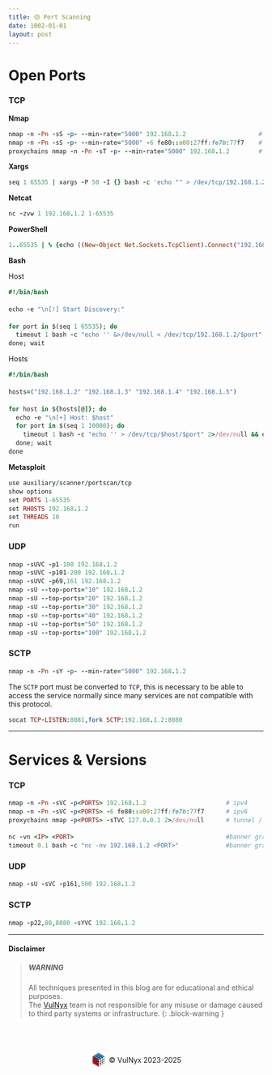 ```yaml
---
title: 🟡 Port Scanning
date: 1002-01-01
layout: post
---
```


# Open Ports

### TCP

**Nmap**

```ruby
nmap -n -Pn -sS -p- --min-rate="5000" 192.168.1.2                    # ipv4
nmap -n -Pn -sS -p- --min-rate="5000" -6 fe80::a00:27ff:fe7b:77f7    # ipv6
proxychains nmap -n -Pn -sT -p- --min-rate="5000" 192.168.1.2        # tunnel / proxy (proxychains)
```

**Xargs**

```ruby
seq 1 65535 | xargs -P 50 -I {} bash -c 'echo "" > /dev/tcp/192.168.1.2/{} &>/dev/null && echo -e "[+] Port: {} OPEN"' 2>/dev/null
```

**Netcat**

```ruby
nc -zvw 1 192.168.1.2 1-65535
```

**PowerShell**

```ruby
1..65535 | % {echo ((New-Object Net.Sockets.TcpClient).Connect("192.168.1.2", $_)) "TCP port $_ is open"} 2>$null
```

**Bash**

Host

```ruby
#!/bin/bash

echo -e "\n[!] Start Discovery:"

for port in $(seq 1 65535); do
  timeout 1 bash -c "echo '' &>/dev/null < /dev/tcp/192.168.1.2/$port" 2>/dev/null && echo -e "\t[+] $port" &
done; wait
```

Hosts

```ruby
#!/bin/bash

hosts=("192.168.1.2" "192.168.1.3" "192.168.1.4" "192.168.1.5")

for host in ${hosts[@]}; do
  echo -e "\n[+] Host: $host"
  for port in $(seq 1 10000); do
    timeout 1 bash -c "echo '' > /dev/tcp/$host/$port" 2>/dev/null && echo "[*] Ports: $port - Active" &
  done; wait
done
```

**Metasploit**

```ruby
use auxiliary/scanner/portscan/tcp
show options
set PORTS 1-65535
set RHOSTS 192.168.1.2
set THREADS 10
run
```

### UDP

```ruby
nmap -sUVC -p1-100 192.168.1.2
nmap -sUVC -p101-200 192.168.1.2
nmap -sUVC -p69,161 192.168.1.2
nmap -sU --top-ports="10" 192.168.1.2
nmap -sU --top-ports="20" 192.168.1.2
nmap -sU --top-ports="30" 192.168.1.2
nmap -sU --top-ports="40" 192.168.1.2
nmap -sU --top-ports="50" 192.168.1.2
nmap -sU --top-ports="100" 192.168.1.2
```

### SCTP

```ruby
nmap -n -Pn -sY -p- --min-rate="5000" 192.168.1.2
```
The `SCTP` port must be converted to `TCP`, this is necessary to be able to access the service normally since many services are not compatible with this protocol.

```ruby
socat TCP-LISTEN:8081,fork SCTP:192.168.1.2:8080
```

---

# Services & Versions

### TCP

```ruby
nmap -n -Pn -sVC -p<PORTS> 192.168.1.2                      # ipv4
nmap -n -Pn -sVC -p<PORTS> -6 fe80::a00:27ff:fe7b:77f7      # ipv6
proxychains nmap -p<PORTS> -sTVC 127.0.0.1 2>/dev/null      # tunnel / proxy (proxychains)

nc -vn <IP> <PORT>                                          #banner grabbing
timeout 0.1 bash -c "nc -nv 192.168.1.2 <PORT>"             #banner grabbing
```

### UDP

```ruby
nmap -sU -sVC -p161,500 192.168.1.2
```

### SCTP

```ruby
nmap -p22,80,8080 -sYVC 192.168.1.2
```

---

#### Disclaimer

> ##### WARNING
> All techniques presented in this blog are for educational and ethical purposes.  
> The [VulNyx](https://vulnyx.com) team is not responsible for any misuse or damage caused to third party systems or infrastructure.
{: .block-warning }

<br><br>
<div style="display: flex; justify-content: center; align-items: center; width: 100%; margin-top: 20px;">
  <img src="/assets/gitbook/images/favicon.png" style="width: 30px; height: auto; margin-right: 6px;">
  <span>© VulNyx 2023-2025</span>
</div>

